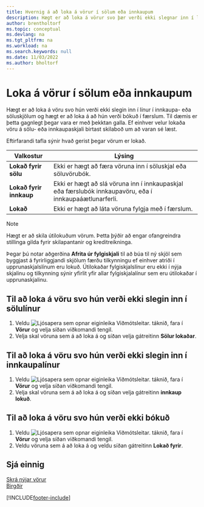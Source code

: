 ```yaml
---
title: Hvernig á að loka á vörur í sölum eða innkaupum
description: Hægt er að loka á vörur svo þær verði ekki slegnar inn í línur í innkaupa- eða söluskjölum ásamt því að verða bókaðar í færslu.
author: brentholtorf
ms.topic: conceptual
ms.devlang: na
ms.tgt_pltfrm: na
ms.workload: na
ms.search.keywords: null
ms.date: 11/03/2022
ms.author: bholtorf
---
```

# Loka á vörur í sölum eða innkaupum

Hægt er að loka á vöru svo hún verði ekki slegin inn í línur í innkaupa- eða söluskjölum og hægt er að loka á að hún verði bókuð í færslum. Til dæmis er þetta gagnlegt þegar vara er með þekktan galla. Ef einhver velur lokaða vöru á sölu- eða innkaupaskjali birtast skilaboð um að varan sé læst.

Eftirfarandi tafla sýnir hvað gerist þegar vörum er lokað.  

|Valkostur|Lýsing|  
|--------------------|------------|  
|**Lokað fyrir sölu**|Ekki er hægt að færa vöruna inn í söluskjal eða söluvörubók.|  
|**Lokað fyrir innkaup**|Ekki er hægt að slá vöruna inn í innkaupaskjal eða færslubók innkaupavöru, eða í innkaupaáætlunarferli.|  
|**Lokað**|Ekki er hægt að láta vöruna fylgja með í færslum.|  

> [!NOTE]
> Hægt er að skila útilokuðum vörum. Þetta þýðir að engar ofangreindra stillinga gilda fyrir skilapantanir og kreditreikninga.

Þegar þú notar aðgerðina **Afrita úr fylgiskjali** til að búa til ný skjöl sem byggjast á fyrirliggjandi skjölum færðu tilkynningu ef einhver atriði í upprunaskjalslínum eru lokuð. Útilokaðar fylgiskjalslínur eru ekki í nýja skjalinu og tilkynning sýnir yfirlit yfir allar fylgiskjalalínur sem eru útilokaðar í upprunaskjalinu.

## Til að loka á vöru svo hún verði ekki slegin inn í sölulínur  

1. Veldu ![Ljósapera sem opnar eiginleika Viðmótsleitar.](media/ui-search/search_small.png "Segðu mér hvað þú vilt gera") táknið, fara í **Vörur** og velja síðan viðkomandi tengil.  
2. Velja skal vöruna sem á að loka á og síðan velja gátreitinn **Sölur lokaðar**.  

## Til að loka á vöru svo hún verði ekki slegin inn í innkaupalínur  

1. Veldu ![Ljósapera sem opnar eiginleika Viðmótsleitar.](media/ui-search/search_small.png "Segðu mér hvað þú vilt gera") táknið, fara í **Vörur** og velja síðan viðkomandi tengil.  
2. Velja skal vöruna sem á að loka á og síðan velja gátreitinn **innkaup lokuð**.  

## Til að loka á vöru svo hún verði ekki bókuð

1. Veldu ![Ljósapera sem opnar eiginleika Viðmótsleitar.](media/ui-search/search_small.png "Segðu mér hvað þú vilt gera") táknið, fara í **Vörur** og velja síðan viðkomandi tengil.
2. Veldu vöruna sem á að loka á og veldu síðan gátreitinn **Lokað fyrir**.

## Sjá einnig  

[Skrá nýjar vörur](inventory-how-register-new-items.md)  
[Birgðir](inventory-manage-inventory.md)  


[!INCLUDE[footer-include](includes/footer-banner.md)]